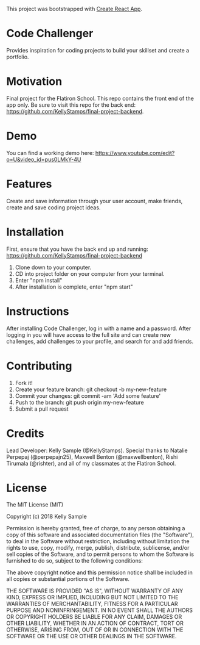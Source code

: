 This project was bootstrapped with [Create React App](https://github.com/facebookincubator/create-react-app).

# Code Challenger 
Provides inspiration for coding projects to build your skillset and create a portfolio. 
# Motivation 
Final project for the Flatiron School. This repo contains the front end of the app only. Be sure to visit this repo for the back end: https://github.com/KellyStamps/final-project-backend. 
# Demo
You can find a working demo here: https://www.youtube.com/edit?o=U&video_id=pus0LMkY-4U
# Features 
Create and save information through your user account, make friends, create and save coding project ideas.
# Installation 
First, ensure that you have the back end up and running: https://github.com/KellyStamps/final-project-backend

1. Clone down to your computer. 
2. CD into project folder on your computer from your terminal.
3. Enter "npm install"
4. After installation is complete, enter "npm start"
# Instructions
After installing Code Challenger, log in with a name and a password. After logging in you will have access to the full site and can create new challenges, add challenges to your profile, and search for and add friends.
# Contributing 
1. Fork it!
2. Create your feature branch: git checkout -b my-new-feature
3. Commit your changes: git commit -am 'Add some feature'
4. Push to the branch: git push origin my-new-feature
5. Submit a pull request
# Credits
Lead Developer: Kelly Sample (@KellyStamps). Special thanks to Natalie Perpepaj (@perpepajn25), Maxwell Benton (@maxwellbenton), Rishi Tirumala (@rishter), and all of my classmates at the Flatiron School. 
# License 
The MIT License (MIT)

Copyright (c) 2018 Kelly Sample

Permission is hereby granted, free of charge, to any person obtaining a copy of this software and associated documentation files (the "Software"), to deal in the Software without restriction, including without limitation the rights to use, copy, modify, merge, publish, distribute, sublicense, and/or sell copies of the Software, and to permit persons to whom the Software is furnished to do so, subject to the following conditions:

The above copyright notice and this permission notice shall be included in all copies or substantial portions of the Software.

THE SOFTWARE IS PROVIDED "AS IS", WITHOUT WARRANTY OF ANY KIND, EXPRESS OR IMPLIED, INCLUDING BUT NOT LIMITED TO THE WARRANTIES OF MERCHANTABILITY, FITNESS FOR A PARTICULAR PURPOSE AND NONINFRINGEMENT. IN NO EVENT SHALL THE AUTHORS OR COPYRIGHT HOLDERS BE LIABLE FOR ANY CLAIM, DAMAGES OR OTHER LIABILITY, WHETHER IN AN ACTION OF CONTRACT, TORT OR OTHERWISE, ARISING FROM, OUT OF OR IN CONNECTION WITH THE SOFTWARE OR THE USE OR OTHER DEALINGS IN THE SOFTWARE.
